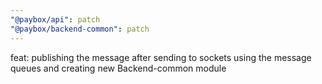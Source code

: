 ```yaml
---
"@paybox/api": patch
"@paybox/backend-common": patch
---
```


feat: publishing the message after sending to sockets using the message queues and creating new Backend-common module
